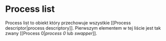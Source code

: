 # Process list
Process list to obiekt który przechowuje wszystkie [[Process descriptor|process descriptory]]. Pierwszym elementem w tej liście jest tak zwany [[Process 0|*process 0* lub *swapper*]].